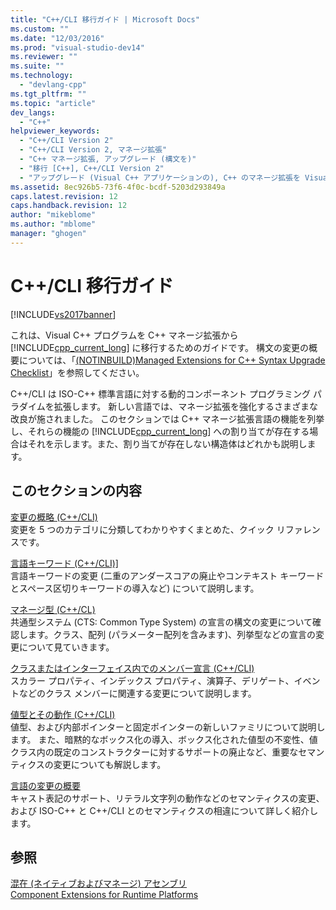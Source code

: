 ```yaml
---
title: "C++/CLI 移行ガイド | Microsoft Docs"
ms.custom: ""
ms.date: "12/03/2016"
ms.prod: "visual-studio-dev14"
ms.reviewer: ""
ms.suite: ""
ms.technology: 
  - "devlang-cpp"
ms.tgt_pltfrm: ""
ms.topic: "article"
dev_langs: 
  - "C++"
helpviewer_keywords: 
  - "C++/CLI Version 2"
  - "C++/CLI Version 2, マネージ拡張"
  - "C++ マネージ拡張, アップグレード (構文を)"
  - "移行 [C++], C++/CLI Version 2"
  - "アップグレード (Visual C++ アプリケーションの), C++ のマネージ拡張を Visual C++ 2005 構文に"
ms.assetid: 8ec926b5-73f6-4f0c-bcdf-5203d293849a
caps.latest.revision: 12
caps.handback.revision: 12
author: "mikeblome"
ms.author: "mblome"
manager: "ghogen"
---
```

# C++/CLI 移行ガイド
[!INCLUDE[vs2017banner](../assembler/inline/includes/vs2017banner.md)]

これは、Visual C\+\+ プログラムを C\+\+ マネージ拡張から [!INCLUDE[cpp_current_long](../Token/cpp_current_long_md.md)] に移行するためのガイドです。  構文の変更の概要については、「[\(NOTINBUILD\)Managed Extensions for C\+\+ Syntax Upgrade Checklist](http://msdn.microsoft.com/ja-jp/edbded88-7ef3-4757-bd9d-b8f48ac2aada)」を参照してください。  
  
 C\+\+\/CLI は ISO\-C\+\+ 標準言語に対する動的コンポーネント プログラミング パラダイムを拡張します。  新しい言語では、マネージ拡張を強化するさまざまな改良が施されました。  このセクションでは C\+\+ マネージ拡張言語の機能を列挙し、それらの機能の [!INCLUDE[cpp_current_long](../Token/cpp_current_long_md.md)] への割り当てが存在する場合はそれを示します。また、割り当てが存在しない構造体はどれかも説明します。  
  
## このセクションの内容  
 [変更の概略 \(C\+\+\/CLI\)](../dotnet/outline-of-changes-cpp-cli.md)  
 変更を 5 つのカテゴリに分類してわかりやすくまとめた、クイック リファレンスです。  
  
 [言語キーワード \(C\+\+\/CLI\)\]](../Topic/Language%20Keywords%20\(C++-CLI\).md)  
 言語キーワードの変更 \(二重のアンダースコアの廃止やコンテキスト キーワードとスペース区切りキーワードの導入など\) について説明します。  
  
 [マネージ型 \(C\+\+\/CL\)](../dotnet/managed-types-cpp-cl.md)  
 共通型システム \(CTS: Common Type System\) の宣言の構文の変更について確認します。クラス、配列 \(パラメーター配列を含みます\)、列挙型などの宣言の変更について見ていきます。  
  
 [クラスまたはインターフェイス内でのメンバー宣言 \(C\+\+\/CLI\)](../dotnet/member-declarations-within-a-class-or-interface-cpp-cli.md)  
 スカラー プロパティ、インデックス プロパティ、演算子、デリゲート、イベントなどのクラス メンバーに関連する変更について説明します。  
  
 [値型とその動作 \(C\+\+\/CLI\)](../dotnet/value-types-and-their-behaviors-cpp-cli.md)  
 値型、および内部ポインターと固定ポインターの新しいファミリについて説明します。  また、暗黙的なボックス化の導入、ボックス化された値型の不変性、値クラス内の既定のコンストラクターに対するサポートの廃止など、重要なセマンティクスの変更についても解説します。  
  
 [言語の変更の概要](../Topic/General%20Language%20Changes%20\(C++-CLI\).md)  
 キャスト表記のサポート、リテラル文字列の動作などのセマンティクスの変更、および ISO\-C\+\+ と C\+\+\/CLI とのセマンティクスの相違について詳しく紹介します。  
  
## 参照  
 [混在 \(ネイティブおよびマネージ\) アセンブリ](../Topic/Mixed%20\(Native%20and%20Managed\)%20Assemblies.md)   
 [Component Extensions for Runtime Platforms](../windows/component-extensions-for-runtime-platforms.md)